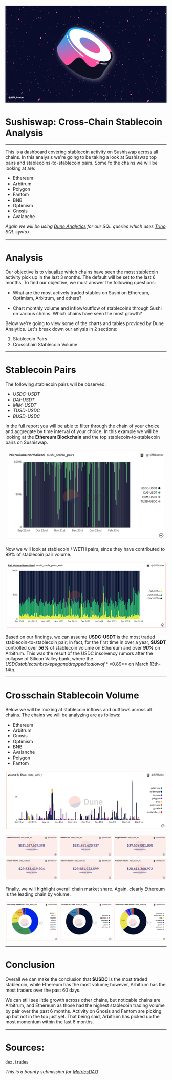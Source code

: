 ![](https://github.com/biffbuster/Sushiswap-Stablecoin-Analysis/blob/main/images/sushi_bg.png)

# Sushiswap: Cross-Chain Stablecoin Analysis
_________________

This is a dashboard covering stablecoin activity on Sushiswap across all chains. In this analysis we're going to be taking a look at Sushiswap top pairs and stablecoins-to-stablecoin pairs. Some fo the chains we will be looking at are:

- Ethereum
- Arbitrum
- Polygon
- Fantom
- BNB
- Optimism
- Gnosis
- Avalanche

*Again we will be using [Dune Analytics](https://dune.com/) for our SQL queries which uses [Trino](https://trino.io/docs/current/sql.html) SQL syntax.*

________________

# Analysis


Our objective is to visualize which chains have seen the most stablecoin activity pick up in the last 3 months. The default will be set to the last 6 months. To find our objective, we must answer the following questions:

- What are the most actively traded stables on Sushi on Ethereum, Optimism, Arbitrum, and others?
  
- Chart monthly volume and inflow/outflow of stablecoins through Sushi on various chains. Which chains have seen the most growth?


Below we're going to view some of the charts and tables provided by Dune Analytics. Let's break down our anlysis in 2 sections:

1. Stablecoin Pairs
2. Crosschain Stablecoin Volume

__________________



# Stablecoin Pairs

The following stablecoin pairs will be observed:

- *USDC-USDT*
- *DAI-USDT*
- *MIM-USDT*
- *TUSD-USDC*
- *BUSD-USDC*

In the full report you will be able to filter through the chain of your choice and aggregate by time interval of your choice. In this example we will be looking at the **Ethereum Blockchain** and the top stablecoin-to-stablecoin pairs on Sushiswap.


![Stablecoin-to-Stablecoin Pairs](https://github.com/biffbuster/Sushiswap-Stablecoin-Analysis/blob/main/images/stablecoin_to_stablecoin_pairs.png)


Now we will look at stablecoin / WETH pairs, since they have contributed to 99% of stablecoin pair volume.


![Pair Volume Normalized](https://github.com/biffbuster/Sushiswap-Stablecoin-Analysis/blob/main/images/pair_volume_normalized.png)


Based on our findings, we can assume **USDC-USDT** is the most traded stablecoin-to-stablecoin pair; in fact, for the first time in over a year, **$USDT** controlled over ***56%*** of stablecoin volume on Ethereum and over ***90%*** on Arbitrum. This was the result of the USDC insolvency rumors after the collapse of Silicon Valley bank, where the $USDC stablecoin broke peg and dropped to a low of **$0.89** on March 13th-14th.


____________________


# Crosschain Stablecoin Volume

Below we will be looking at stablecoin inflows and outflows across all chains. The chains we will be analyzing are as follows:

- Ethereum
- Arbitrum
- Gnosis
- Optimism
- BNB
- Avalanche
- Polygon
- Fantom


![Volume By Chain](https://github.com/biffbuster/Sushiswap-Stablecoin-Analysis/blob/main/images/volume_by_chain.png)



![Chain Volume](https://github.com/biffbuster/Sushiswap-Stablecoin-Analysis/blob/main/images/chain_volume.png)


Finally, we will highlight overall chain market share. Again, clearly Ethereum is the leading chain by volume. 


![Chain Market Share](https://github.com/biffbuster/Sushiswap-Stablecoin-Analysis/blob/main/images/stablecoin_pie_chart.png)




____________________

# Conclusion

Overall we can make the conclusion that **$USDC** is the most traded stablecoin, while Ethereum has the most volume; however, Arbitrum has the most traders over the past 60 days. 

We can still see little growth across other chains, but noticable chains are Arbitrum, and Ethereum as those had the highest stablecoin trading volume by pair over the past 6 months. Activity on Gnosis and Fantom are picking up but not in the top just yet. That being said, Arbitrum has picked up the most momentum within the last 6 months. 


____________________



# Sources:

`dex.trades`


  *This is a bounty submission for [MetricsDAO](https://legacy.metricsdao.xyz/)*
